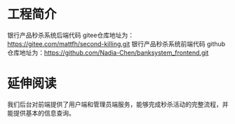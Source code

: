 # 工程简介
银行产品秒杀系统后端代码
gitee仓库地址为：https://gitee.com/mattfh/second-killing.git
银行产品秒杀系统前端代码
github仓库地址为：https://github.com/Nadia-Chen/banksystem_frontend.git

# 延伸阅读
我们后台对前端提供了用户端和管理员端服务，能够完成秒杀活动的完整流程，并能提供基本的信息查询。
